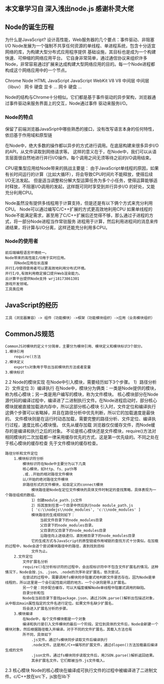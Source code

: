 ## 本文章学习自 深入浅出node.js 感谢朴灵大佬
## Node的诞生历程
为什么是JavaScript?
设计高性能，Web服务器的几个要点：事件驱动、非阻塞I/O
Node发展为一个强制不共享任何资源的单线程、单进程系统，包含十分适宜网络的库，为构建大型分布式应用程序提供
基础设施，其目标也是成为一个构建快速、可伸缩的网络应用平台。
它自身非常简单，通过通信协议来组织许多Node，非常容易通过扩展来达成构建大型网络应用的目的。每一个Node进程都
构成这个网络应用中的一个节点。

 Chrome						Node
 HTML JavaScript			JavaScript
 WebKit V8					V8
 中间层						中间层（libuv）
 网卡 硬盘 显卡 ...			网卡 硬盘 ...
 
 Node的结构与Chrome十分相似。它们都是基于事件驱动的异步架构，浏览器通过事件驱动来服务界面上的交互，Node通过事件
 驱动来服务I/O。

### Node的特点
保留了前端浏览器JavaSript中哪些熟悉的接口，没有改写语言本身的任何特性，依旧基于作用域和原型链

在Node中，绝大多数的操作都以异步的方式进行调用。在底层构建来很多异步I/O的API，从文件读取到网络请求等。
这样的意义在于，在Node中，我们可以从语言层面很自然地进行并行I/O操作。每个调用之间无须等待之前的I/O调用结束。

CPU密集型应用给Node带来的挑战主要是：
由于JavaScript单线程的原因，如果有长时间运行的计算（比如大循环），将会导致CPU时间片不能释放，使得后续I/O无法发起。
但是适当调整和分解大型运算任务为多个小任务，使得运算能够适时释放，不阻塞I/O调用的发起，这样既可同时享受到并行异步I/O
的好处，又能充分利用CPU。

Node虽然没有提供多线程用于计算支持，但是还是有以下俩个方式来充分利用CPU。
	Node可以通过编写C/C++扩展的方式更高效地利用CPU
	如果单线程的Node不能满足需求，甚至用了C/C++扩展后还觉得不够，那么通过子进程的方式，将一部分Node进程当作常驻服务
	进程用于计算，然后利用进程间的消息来传递结果，将计算与I/O分离，这样还能充分利用多CPU。

### Node的使用者
	前后端编程语言环境统一。
	Node带来的高性能I/O用于实时应用。
		将Node应用在长连接
	并行I/O使得使用者可以更高效地利用分布式环境。
	并行I/O,有效利用稳定接口提升Web渲染能力。
	云计算平台提供Node支持 wrj18173861301
	游戏开发领域。
	工具类应用
	
## JavaScript的经历
	工具（浏览器兼容）-> 组件（功能模块）->框架（功能模块组织）->应用（业务模块组织）

## CommonJS规范
	CommonJS对模块的定义十分简单，主要分为模块引用、模块定义和模块标识3个部分。
	1.模块引用
		require()方法
	2.模块定义
		exports对象用于导出当前模块的方法或者变量
	3.模块标识
2.2 Node的模块实现
	在Node中引入模块，需要经历如下3个步骤。
		1）路径分析
		2）文件定位
		3）编译执行
	在Node中，模块分为俩类：一类是Node提供的模块，称为核心模块；另一类是用户编写的模块，称为文件模块。
		核心模块部分在Node源代码的编译过程中，编译进了二进制执行文件。在Node进程启动时，部分核心模块就被直接加载进内存中，所以这部分核心模块
		引入时，文件定位和编译执行这俩个步骤可以省略掉，并且在路径分析中优先判断，所以它的加载速度是最快的。
		文件模块则是在运行时动态加载，需要完整的路径分析、文件定位、编译执行过程，速度比核心模块慢。
	优先从缓存加载
		浏览器仅仅缓存文件，而Node缓存的是编译和执行之后的对象。
		不论是核心模块还是文件模块，require()方法对相同模块的二次加载都一律采用缓存优先的方式，这是第一优先级的。不同之处在于核心模块的缓存检查
		先于文件模块的缓存检查。
	
	路径分析和文件定位
		1.模块标识符分析
			模块标识符在Node中主要分为以下几类
			核心模块，如http、fs、path等
			.或..开始的相对路径文件模块
			以/开始的绝对路径文件模块
			非路径形式的文件模块，如自定义的connect模块
				模块路径是Node在定位文件模块的具体文件时制定的查找策略，具体表现为一个路径组成的数组。
				1）创建module_path.js文件
				2）将其放到任意一个目录中然后执行node module_path.js
				[ 'c:\\nodejs\\node_modules', 'c:\\node_modules' ]
				模块路径的生成规则如下：
					当前文件目录下的node_modules目录
					父目录下的node_modules目录。
					父目录的父目录下的node_modules目录
					沿路径向上逐级递归，直到根目录下的node_modules目录
				它的生成方式与JavaScript的原型链或作用域链的查找方式十分类似。在加载的过程中，Node会逐个尝试模块路径中的路径，直到找到目标
				文件为止。
		2.文件定位
			文件扩展名分析
			require()在分析标识符的过程中，会出现标识符中不包含文件扩展名的情况。这种情况下，Node会按.js、.json、.node的次序补足扩展名，依次尝试。
			在尝试的过程中，需要调用fs模块同步阻塞式地判断文件是否存在。因为Node是单线程的，所以这里是一个会引起性能问题的地方。一个小诀窍是带上扩展名。
			另一个是：同步配合缓存，可以大幅度缓解Node单线程中阻塞式调用的缺陷。
			目录分析和包
			Node在当前目录下查找package.json，通过JSON.parse()解析出包描述对象，从中取出main属性指定的文件名进行定位。如果文件名缺少扩展名，
			将会进入扩展名分析的步骤。
		3.模块编译
			在Node中，每个文件模块都是一个对象
			编译和执行是引入文件模块的最后一个阶段。定位到具体的文件后，Node会新建一个模块对象，然后根据路径载入并编译。对于不同的文件扩展名，其载入方法也有
			所不同，具体如下
				.js文件。通过fs模块同步读取文件后编译执行
				.node文件。这是用C/C++编写的扩展文件，通过dlopen()方法加载最后编译生成的文件
				.json文件。通过fs模块同步读取文件后，用JSON.parse()解析返回结果。
				其余扩展名文件。它们都被当作.js文件载入。
		
2.3 核心模块
	Node的核心模块在编译成可执行文件的过程中被编译进了二进制文件。c/C++放在src下，js放在lib下

			